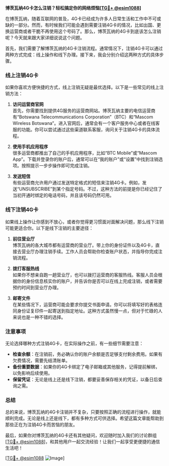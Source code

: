 **博茨瓦纳4G卡怎么注销？轻松搞定你的网络烦恼[[TG💪+ @esim1088](https://t.me/s/esim1088)]**

在博茨瓦纳，随着互联网的普及，4G卡已经成为许多人日常生活和工作中不可或缺的一部分。然而，有时候我们可能会遇到需要注销4G卡的情况，比如出国、更换运营商或者干脆不再使用这个号码了。那么，博茨瓦纳的4G卡到底该怎么注销呢？今天就来跟大家详细说说这个问题。

首先，我们需要了解博茨瓦纳的4G卡注销流程。通常情况下，注销4G卡可以通过两种方式完成：线上操作和线下办理。接下来，我会分别介绍这两种方式的具体步骤。

### 线上注销4G卡

如果你喜欢方便快捷的方式，线上注销无疑是最优选择。以下是一些常见的线上注销方法：

1. **访问运营商官网**  
   首先，你需要找到提供4G服务的运营商网站。博茨瓦纳主要的电信运营商有“Botswana Telecommunications Corporation”（BTC）和“Mascom Wireless Botswana”。进入官网后，通常会有一个客户服务中心或者在线客服的功能。你可以尝试通过这些渠道联系客服，询问关于注销4G卡的具体流程。

2. **使用手机应用程序**  
   很多运营商都推出了自己的手机应用程序，比如“BTC Mobile”或“Mascom App”。下载并登录你的账户后，通常可以在“我的账户”或“设置”中找到注销选项。按照提示一步步操作即可完成注销。

3. **发送短信**  
   有些运营商允许用户通过发送特定格式的短信来注销4G卡。例如，发送“UNSUBSCRIBE”到某个指定号码。不过，这种方法的前提是你已经记住了当初开通时绑定的电话号码，并且该号码仍然可用。

### 线下注销4G卡

如果线上操作让你感到不放心，或者你觉得更习惯面对面解决问题，那么线下注销可能更适合你。以下是线下注销的主要途径：

1. **前往营业厅**  
   博茨瓦纳的各大城市都有运营商的营业厅。带上你的身份证件以及4G卡，直接去营业厅办理注销手续。工作人员会帮助你检查账户状态，并指导你完成注销流程。

2. **拨打客服热线**  
   如果你不想亲自跑一趟营业厅，也可以拨打运营商的客服热线。客服人员会根据你的身份信息核实你的账户，并告诉你是否可以在线上完成注销，或者需要预约时间到营业厅办理。

3. **邮寄文件**  
   在某些情况下，运营商可能会要求你提交书面申请。你可以将填写好的表格连同身份证复印件一起寄送到指定地址。这种方式虽然慢一点，但对于忙碌的人来说也是一种不错的选择。

### 注意事项

无论选择哪种方式注销4G卡，在实际操作之前，有一些细节需要注意：

- **检查余额**：在注销前，务必确认你的账户余额是否足够支付剩余费用。如果有欠费情况，需要先结清账单。
- **备份重要数据**：如果你的4G卡绑定了电子邮箱或其他服务，记得提前解绑，以免影响后续使用。
- **保留凭证**：无论是线上还是线下注销，都要妥善保存相关的凭证，以备日后查询之需。

### 总结

总的来说，博茨瓦纳的4G卡注销并不复杂，只要按照正确的流程进行操作，就能顺利完成。无论是线上还是线下，都有多种方式可供选择。希望这篇文章能帮助到那些正在为注销4G卡而苦恼的朋友。

最后，如果你对博茨瓦纳的4G卡还有其他疑问，欢迎随时加入我们的讨论群组[[TG💪+ @esim1088](https://t.me/s/esim1088)]，和其他用户一起交流经验！让我们一起享受更便捷的通信生活吧！

[[TG💪+ @esim1088](https://t.me/s/esim1088) ![Image](https://i.postimg.cc/4NQfJmqS/Snipaste-2025-05-13-00-14-12.png)]